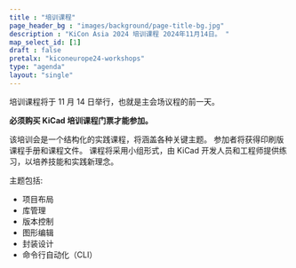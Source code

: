 ```yaml
---
title : "培训课程"
page_header_bg : "images/background/page-title-bg.jpg"
description : "KiCon Asia 2024 培训课程 2024年11月14日。 "
map_select_id: [1]
draft : false
pretalx: "kiconeurope24-workshops"
type: "agenda"
layout: "single"
---
```


培训课程将于 11 月 14 日举行，也就是主会场议程的前一天。

**必须购买 KiCad 培训课程门票才能参加。**

该培训会是一个结构化的实践课程，将涵盖各种关键主题。 参加者将获得印刷版课程手册和课程文件。 课程将采用小组形式，由 KiCad 开发人员和工程师提供练习，以培养技能和实践新理念。

主题包括:

- 项目布局
- 库管理
- 版本控制
- 图形编辑
- 封装设计
- 命令行自动化（CLI）